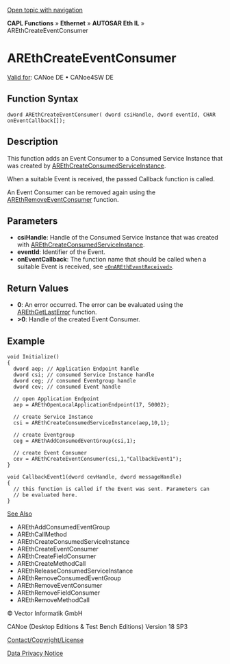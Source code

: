 [Open topic with navigation](../../../../../../CANoeDEFamily.htm#Topics/CAPLFunctions/IP/AUTOSARethIL/Functions/CAPLfunctionAREthCreateEventConsumer.md)

**CAPL Functions** » **Ethernet** » **AUTOSAR Eth IL** » AREthCreateEventConsumer

# AREthCreateEventConsumer

[Valid for](../../../../Shared/FeatureAvailability.md): CANoe DE • CANoe4SW DE

## Function Syntax

```plaintext
dword AREthCreateEventConsumer( dword csiHandle, dword eventId, CHAR onEventCallback[]);
```

## Description

This function adds an Event Consumer to a Consumed Service Instance that was created by [AREthCreateConsumedServiceInstance](CAPLfunctionAREthCreateConsumedServiceInstance.md).

When a suitable Event is received, the passed Callback function is called.

An Event Consumer can be removed again using the [AREthRemoveEventConsumer](CAPLfunctionAREthRemoveEventConsumer.md) function.

## Parameters

- **csiHandle**: Handle of the Consumed Service Instance that was created with [AREthCreateConsumedServiceInstance](CAPLfunctionAREthCreateConsumedServiceInstance.md).
- **eventId**: Identifier of the Event.
- **onEventCallback**: The function name that should be called when a suitable Event is received, see [`<OnAREthEventReceived>`](CAPLfunctionOnAREthEventReceived.md).

## Return Values

- **0**: An error occurred. The error can be evaluated using the [AREthGetLastError](CAPLfunctionAREthGetLastError.md) function.
- **>0**: Handle of the created Event Consumer.

## Example

```plaintext
void Initialize()
{
  dword aep; // Application Endpoint handle
  dword csi; // consumed Service Instance handle
  dword ceg; // consumed Eventgroup handle
  dword cev; // consumed Event handle

  // open Application Endpoint
  aep = AREthOpenLocalApplicationEndpoint(17, 50002);

  // create Service Instance
  csi = AREthCreateConsumedServiceInstance(aep,10,1);

  // create Eventgroup
  ceg = AREthAddConsumedEventGroup(csi,1);

  // create Event Consumer
  cev = AREthCreateEventConsumer(csi,1,"CallbackEvent1");
}

void CallbackEvent1(dword cevHandle, dword messageHandle)
{
  // this function is called if the Event was sent. Parameters can
  // be evaluated here.
}
```

[See Also](javascript:void(0);)
- AREthAddConsumedEventGroup
- AREthCallMethod
- AREthCreateConsumedServiceInstance
- AREthCreateEventConsumer
- AREthCreateFieldConsumer
- AREthCreateMethodCall
- AREthReleaseConsumedServiceInstance
- AREthRemoveConsumedEventGroup
- AREthRemoveEventConsumer
- AREthRemoveFieldConsumer
- AREthRemoveMethodCall

© Vector Informatik GmbH

CANoe (Desktop Editions & Test Bench Editions) Version 18 SP3

[Contact/Copyright/License](../../../../Shared/ContactCopyrightLicense.md)

[Data Privacy Notice](https://www.vector.com/int/en/company/get-info/privacy-policy/)